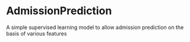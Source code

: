 # AdmissionPrediction

A simple supervised learning model to allow admission prediction on the basis of various features
